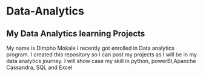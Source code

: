 # Data-Analytics
## My Data Analytics learning Projects ##
My name is Dimpho Mokale I recently got enrolled in Data analytics program.
I created this repository so I can post my projects as I will be in my data analytics journey.
I will show case my skill in python, powerBI,Apanche Cassandra, SQL and Excel
